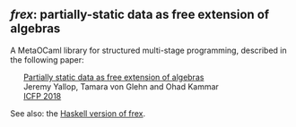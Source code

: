 ## *frex*: partially-static data as free extension of algebras

A MetaOCaml library for structured multi-stage programming, described in the following paper:

&nbsp;&nbsp;&nbsp;&nbsp;&nbsp;&nbsp;[Partially static data as free extension of algebras](https://www.cl.cam.ac.uk/~jdy22/papers/partially-static-data-as-free-extension-of-algebras.pdf)<br/>
&nbsp;&nbsp;&nbsp;&nbsp;&nbsp;&nbsp;Jeremy Yallop, Tamara von Glehn and Ohad Kammar<br/>
&nbsp;&nbsp;&nbsp;&nbsp;&nbsp;&nbsp;[ICFP 2018](http://icfp18.sigplan.org/)<br/>

See also: the [Haskell version of frex](https://github.com/yallop/haskell-frex).

